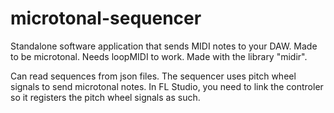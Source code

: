 # microtonal-sequencer
Standalone software application that sends MIDI notes to your DAW. Made to be microtonal. Needs loopMIDI to work.
Made with the library "midir".

Can read sequences from json files.
The sequencer uses pitch wheel signals to send microtonal notes. In FL Studio, you need to link the controler so it registers the pitch wheel signals as such.
